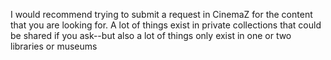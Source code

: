 I would recommend trying to submit a request in CinemaZ for the content that you are looking for. A lot of things exist in private collections that could be shared if you ask--but also a lot of things only exist in one or two libraries or museums
